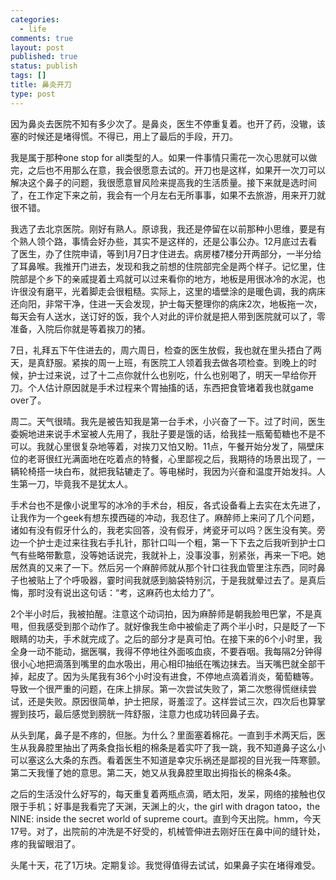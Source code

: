 ```yaml
--- 
categories: 
  - life
comments: true
layout: post
published: true
status: publish
tags: []
title: 鼻炎开刀
type: post
---
```

因为鼻炎去医院不知有多少次了。是鼻炎，医生不停重复着。也开了药，没辙，该塞的时候还是堵得慌。不得已，用上了最后的手段，开刀。

我是属于那种one stop for all类型的人。如果一件事情只需花一次心思就可以做完，之后也不用那么在意，我会很愿意去试的。开刀也是这样，如果开一次刀可以解决这个鼻子的问题，我很愿意冒风险来提高我的生活质量。接下来就是选时间了，在工作定下来之前，我会有一个月左右无所事事，如果不去旅游，用来开刀就很不错。

我选了去北京医院。刚好有熟人。原谅我，我还是停留在以前那种小思维，要是有个熟人领个路，事情会好办些，其实不是这样的，还是公事公办。12月底过去看了医生，办了住院申请，等到1月7日才住进去。病房楼7楼分开两部分，一半分给了耳鼻喉。我推开门进去，发现和我之前想的住院部完全是两个样子。记忆里，住院部是个乡下的亲戚提着土鸡就可以过来看你的地方，地板是用很冰冷的水泥，也许很没有磨平，光着脚走会很粗糙。实际上，这里的墙壁涂的是暖色调，我的病床还向阳，非常干净，住进一天会发现，护士每天整理你的病床2次，地板拖一次，每天会有人送水，送订好的饭，我个人对此的评价就是把人带到医院就可以了，零准备，入院后你就是等着挨刀的猪。

7日，礼拜五下午住进去的，周六周日，检查的医生放假，我也就在里头捂白了两天，是真舒服。紧挨的周一上班，有医院工人领着我去做各项检查。到晚上的时候，护士过来说，过了十二点你就什么也别吃，什么也别喝了，明天一早给你开刀。个人估计原因就是手术过程来个胃抽搐的话，东西把食管堵着我也就game over了。

周二。天气很晴。我先是被告知我是第一台手术，小兴奋了一下。过了时间，医生委婉地进来说手术室被人先用了，我肚子要是饿的话，给我挂一瓶葡萄糖也不是不可以。我就心里很复杂地等着，对挨刀又怕又盼。11点，午餐开始分发了，隔壁床位的老哥很红光满面地在吃着点的特餐，心里鄙视之后，我期待的场景出现了，一辆轮椅搭一块白布，就把我轱辘走了。等电梯时，我因为兴奋和温度开始发抖。人生第一刀，毕竟我不是犹太人。

手术台也不是像小说里写的冰冷的手术台，相反，各式设备看上去实在太先进了，让我作为一个geek有想东摸西碰的冲动，我忍住了。麻醉师上来问了几个问题，诸如有没有假牙什么的，我老实回答，没有假牙，烤瓷牙可以吗？医生没有笑。旁边一个护士走过来往我右手扎针，那针口叫一个粗，第一下下去之后我听到护士口气有些略带歉意，没等她话说完，我就补上，没事没事，别紧张，再来一下吧。她居然真的又来了一下。然后另一个麻醉师就从那个针口往我血管里注东西，同时鼻子也被贴上了个呼吸器，霎时间我就感到脑袋特别沉，于是我就晕过去了。是真后悔，那时没有说出这句话：“考，这麻药也太给力了”。

2个半小时后，我被拍醒。注意这个动词拍，因为麻醉师是朝我脸甩巴掌，不是真甩，但我感受到那个动作了。就好像我生命中被偷走了两个半小时，只是眨了一下眼睛的功夫，手术就完成了。之后的部分才是真可怕。在接下来的6个小时里，我全身一动不能动，据医嘱，我得不停地往外面咳血痰，不要吞咽。我每隔2分钟得很小心地把滴落到嘴里的血水吸出，用心相印抽纸在嘴边抹去。当天嘴巴就全部干掉，起皮了。因为头尾我有36个小时没有进食，不停地点滴着消炎，葡萄糖等。导致一个很严重的问题，在床上排尿。第一次尝试失败了，第二次憋得慌继续尝试，还是失败。原因很简单，护士把尿，哥羞涩了。这样尝试三次，四次后也算掌握到技巧，最后感觉到膀胱一阵舒服，注意力也成功转回鼻子去。

从头到尾，鼻子是不疼的，但胀。为什么？里面塞着棉花。一直到手术两天后，医生从我鼻腔里抽出了两条食指长粗的棉条是着实吓了我一跳，我不知道鼻子这么小可以塞这么大条的东西。看着医生不知道是幸灾乐祸还是鄙视的目光我一阵寒颤。第二天我懂了她的意思。第二天，她又从我鼻腔里取出拇指长的棉条4条。

之后的生活没什么好写的，每天重复着两瓶点滴，晒太阳，发呆，网络的接触也仅限于手机；好事是我看完了天渊，天渊上的火，the girl with dragon tatoo，the NINE: inside the secret world of supreme court。直到今天出院。hmm，今天17号。对了，出院前的冲洗是不好受的，机械管伸进去刚好压在鼻中间的缝针处，疼的我留眼泪了。

头尾十天，花了1万块。定期复诊。我觉得值得去试试，如果鼻子实在堵得难受。

<!--EndFragment-->
